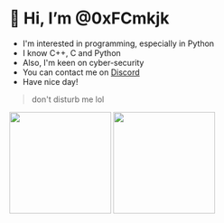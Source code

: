 # 👋 Hi, I’m @0xFCmkjk
- I'm interested in programming, especially in Python
- I know C++, C and Python 
- Also, I'm keen on cyber-security 
- You can contact me on [Discord](discordid.netlify.app/?id=408277452830539778)
- Have nice day! 
> don't disturb me lol
<p>
<img height="180em" src="https://github-readme-stats.vercel.app/api?username=0xFCmkjk&show_icons=true&hide_border=true&&count_private=true&include_all_commits=true" />
<img height="180em" src="https://github-readme-stats.vercel.app/api/top-langs/?username=0xFCmkjk&exclude_repo=KNN-Image-Classification&show_icons=true&hide_border=true&layout=compact&langs_count=8"/>
</p>
